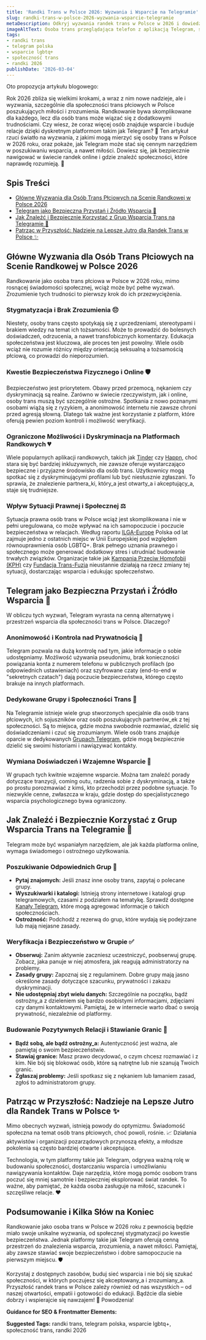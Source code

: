 ```yaml
---
title: 'Randki Trans w Polsce 2026: Wyzwania i Wsparcie na Telegramie'
slug: randki-trans-w-polsce-2026-wyzwania-wsparcie-telegramie
metaDescription: Odkryj wyzwania randek trans w Polsce w 2026 i dowiedz się, jak Telegram oferuje bezpieczne wsparcie i społeczność. Porady, bezpieczeństwo i nadzieje.
imageAltText: Osoba trans przeglądająca telefon z aplikacją Telegram, symbolizująca wsparcie i społeczność online.
tags:
- randki trans
- telegram polska
- wsparcie lgbtq+
- społeczność trans
- randki 2026
publishDate: '2026-03-04'
---
```


Oto propozycja artykułu blogowego:

Rok 2026 zbliża się wielkimi krokami, a wraz z nim nowe nadzieje, ale i wyzwania, szczególnie dla społeczności trans płciowych w Polsce poszukujących miłości i zrozumienia. Randkowanie bywa skomplikowane dla każdego, lecz dla osób trans może wiązać się z dodatkowymi trudnościami. Czy wiesz, że coraz więcej osób znajduje wsparcie i buduje relacje dzięki dyskretnym platformom takim jak Telegram? 💬 Ten artykuł rzuci światło na wyzwania, z jakimi mogą mierzyć się osoby trans w Polsce w 2026 roku, oraz pokaże, jak Telegram może stać się cennym narzędziem w poszukiwaniu wsparcia, a nawet miłości. Dowiesz się, jak bezpiecznie nawigować w świecie randek online i gdzie znaleźć społeczności, które naprawdę rozumieją. 💪

## Spis Treści

- [Główne Wyzwania dla Osób Trans Płciowych na Scenie Randkowej w Polsce 2026](#główne-wyzwania-dla-osób-trans-płciowych-na-scenie-randkowej-w-polsce-2026)
- [Telegram jako Bezpieczna Przystań i Źródło Wsparcia 💖](#telegram-jako-bezpieczna-przystań-i-źródło-wsparcia-)
- [Jak Znaleźć i Bezpiecznie Korzystać z Grup Wsparcia Trans na Telegramie 🔎](#jak-znaleźć-i-bezpiecznie-korzystać-z-grup-wsparcia-trans-na-telegramie-)
- [Patrząc w Przyszłość: Nadzieje na Lepsze Jutro dla Randek Trans w Polsce ✨](#patrząc-w-przyszłość-nadzieje-na-lepsze-jutro-dla-randek-trans-w-polsce-)

## Główne Wyzwania dla Osób Trans Płciowych na Scenie Randkowej w Polsce 2026

Randkowanie jako osoba trans płciowa w Polsce w 2026 roku, mimo rosnącej świadomości społecznej, wciąż może być pełne wyzwań. Zrozumienie tych trudności to pierwszy krok do ich przezwyciężenia.

### Stygmatyzacja i Brak Zrozumienia 😔
Niestety, osoby trans często spotykają się z uprzedzeniami, stereotypami i brakiem wiedzy na temat ich tożsamości. Może to prowadzić do bolesnych doświadczeń, odrzucenia, a nawet transfobicznych komentarzy. Edukacja społeczeństwa jest kluczowa, ale proces ten jest powolny. Wiele osób wciąż nie rozumie różnicy między orientacją seksualną a tożsamością płciową, co prowadzi do nieporozumień.

### Kwestie Bezpieczeństwa Fizycznego i Online 🛡️
Bezpieczeństwo jest priorytetem. Obawy przed przemocą, nękaniem czy dyskryminacją są realne. Zarówno w świecie rzeczywistym, jak i online, osoby trans muszą być szczególnie ostrożne. Spotkania z nowo poznanymi osobami wiążą się z ryzykiem, a anonimowość internetu nie zawsze chroni przed agresją słowną. Dlatego tak ważne jest korzystanie z platform, które oferują pewien poziom kontroli i możliwość weryfikacji.

### Ograniczone Możliwości i Dyskryminacja na Platformach Randkowych 💔
Wiele popularnych aplikacji randkowych, takich jak [Tinder](https://tinder.com/) czy [Happn](https://www.happn.com/pl/), choć stara się być bardziej inkluzywnych, nie zawsze oferuje wystarczająco bezpieczne i przyjazne środowisko dla osób trans. Użytkownicy mogą spotkać się z dyskryminującymi profilami lub być niesłusznie zgłaszani. To sprawia, że znalezienie partnera_ki, który_a jest otwarty_a i akceptujący_a, staje się trudniejsze.

### Wpływ Sytuacji Prawnej i Społecznej ⚖️
Sytuacja prawna osób trans w Polsce wciąż jest skomplikowana i nie w pełni uregulowana, co może wpływać na ich samopoczucie i poczucie bezpieczeństwa w relacjach. Według raportu [ILGA-Europe](https://www.ilga-europe.org/rainbow-map/) Polska od lat zajmuje jedno z ostatnich miejsc w Unii Europejskiej pod względem równouprawnienia osób LGBTQ+. Brak pełnego uznania prawnego i społecznego może generować dodatkowy stres i utrudniać budowanie trwałych związków. Organizacje takie jak [Kampania Przeciw Homofobii (KPH)](https://kph.org.pl/) czy [Fundacja Trans-Fuzja](https://www.transfuzja.org/) nieustannie działają na rzecz zmiany tej sytuacji, dostarczając wsparcia i edukując społeczeństwo.

## Telegram jako Bezpieczna Przystań i Źródło Wsparcia 💖

W obliczu tych wyzwań, Telegram wyrasta na cenną alternatywę i przestrzeń wsparcia dla społeczności trans w Polsce. Dlaczego?

### Anonimowość i Kontrola nad Prywatnością 🤫
Telegram pozwala na dużą kontrolę nad tym, jakie informacje o sobie udostępniamy. Możliwość używania pseudonimu, brak konieczności powiązania konta z numerem telefonu w publicznych profilach (po odpowiednich ustawieniach) oraz szyfrowane czaty (end-to-end w "sekretnych czatach") dają poczucie bezpieczeństwa, którego często brakuje na innych platformach.

### Dedykowane Grupy i Społeczności Trans 🤝
Na Telegramie istnieje wiele grup stworzonych specjalnie dla osób trans płciowych, ich sojuszników oraz osób poszukujących partnerów_ek z tej społeczności. Są to miejsca, gdzie można swobodnie rozmawiać, dzielić się doświadczeniami i czuć się zrozumianym. Wiele osób trans znajduje oparcie w dedykowanych [Grupach Telegram](/grupy), gdzie mogą bezpiecznie dzielić się swoimi historiami i nawiązywać kontakty.

### Wymiana Doświadczeń i Wzajemne Wsparcie 💪
W grupach tych kwitnie wzajemne wsparcie. Można tam znaleźć porady dotyczące tranzycji, coming outu, radzenia sobie z dyskryminacją, a także po prostu porozmawiać z kimś, kto przechodzi przez podobne sytuacje. To niezwykle cenne, zwłaszcza w kraju, gdzie dostęp do specjalistycznego wsparcia psychologicznego bywa ograniczony.

## Jak Znaleźć i Bezpiecznie Korzystać z Grup Wsparcia Trans na Telegramie 🔎

Telegram może być wspaniałym narzędziem, ale jak każda platforma online, wymaga świadomego i ostrożnego użytkowania.

### Poszukiwanie Odpowiednich Grup 💬
*   **Pytaj znajomych:** Jeśli znasz inne osoby trans, zapytaj o polecane grupy.
*   **Wyszukiwarki i katalogi:** Istnieją strony internetowe i katalogi grup telegramowych, czasami z podziałem na tematykę. Sprawdź dostępne [Kanały Telegram](/kanaly), które mogą agregować informacje o takich społecznościach.
*   **Ostrożność:** Podchodź z rezerwą do grup, które wydają się podejrzane lub mają niejasne zasady.

### Weryfikacja i Bezpieczeństwo w Grupie ✅
*   **Obserwuj:** Zanim aktywnie zaczniesz uczestniczyć, poobserwuj grupę. Zobacz, jaka panuje w niej atmosfera, jak reagują administratorzy na problemy.
*   **Zasady grupy:** Zapoznaj się z regulaminem. Dobre grupy mają jasno określone zasady dotyczące szacunku, prywatności i zakazu dyskryminacji.
*   **Nie udostępniaj zbyt wielu danych:** Szczególnie na początku, bądź ostrożny_a z dzieleniem się bardzo osobistymi informacjami, zdjęciami czy danymi kontaktowymi. Pamiętaj, że w internecie warto dbać o swoją prywatność, niezależnie od platformy.

### Budowanie Pozytywnych Relacji i Stawianie Granic 🚧
*   **Bądź sobą, ale bądź ostrożny_a:** Autentyczność jest ważna, ale pamiętaj o swoim bezpieczeństwie.
*   **Stawiaj granice:** Masz prawo decydować, o czym chcesz rozmawiać i z kim. Nie bój się blokować osób, które są natrętne lub nie szanują Twoich granic.
*   **Zgłaszaj problemy:** Jeśli spotkasz się z nękaniem lub łamaniem zasad, zgłoś to administratorom grupy.

## Patrząc w Przyszłość: Nadzieje na Lepsze Jutro dla Randek Trans w Polsce ✨

Mimo obecnych wyzwań, istnieją powody do optymizmu. Świadomość społeczna na temat osób trans płciowych, choć powoli, rośnie. 📈 Działania aktywistów i organizacji pozarządowych przynoszą efekty, a młodsze pokolenia są często bardziej otwarte i akceptujące.

Technologia, w tym platformy takie jak Telegram, odgrywa ważną rolę w budowaniu społeczności, dostarczaniu wsparcia i umożliwianiu nawiązywania kontaktów. Daje narzędzia, które mogą pomóc osobom trans poczuć się mniej samotnie i bezpieczniej eksplorować świat randek. To ważne, aby pamiętać, że każda osoba zasługuje na miłość, szacunek i szczęśliwe relacje. ❤️

## Podsumowanie i Kilka Słów na Koniec

Randkowanie jako osoba trans w Polsce w 2026 roku z pewnością będzie miało swoje unikalne wyzwania, od społecznej stygmatyzacji po kwestie bezpieczeństwa. Jednak platformy takie jak Telegram oferują cenną przestrzeń do znalezienia wsparcia, zrozumienia, a nawet miłości. Pamiętaj, aby zawsze stawiać swoje bezpieczeństwo i dobre samopoczucie na pierwszym miejscu. 🛡️

Korzystaj z dostępnych zasobów, buduj sieć wsparcia i nie bój się szukać społeczności, w których poczujesz się akceptowany_a i zrozumiany_a. Przyszłość randek trans w Polsce zależy również od nas wszystkich – od naszej otwartości, empatii i gotowości do edukacji. Bądźcie dla siebie dobrzy i wspierajcie się nawzajem! 🤗 Powodzenia!

**Guidance for SEO & Frontmatter Elements:**




**Suggested Tags:**
randki trans, telegram polska, wsparcie lgbtq+, społeczność trans, randki 2026
